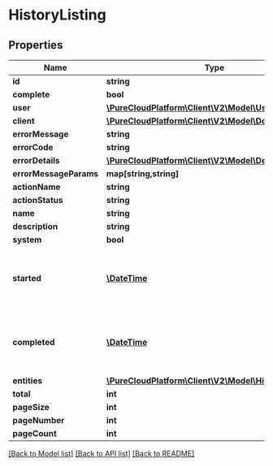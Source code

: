 # HistoryListing

## Properties
Name | Type | Description | Notes
------------ | ------------- | ------------- | -------------
**id** | **string** |  | [optional] 
**complete** | **bool** |  | [optional] 
**user** | [**\PureCloudPlatform\Client\V2\Model\User**](User.md) |  | [optional] 
**client** | [**\PureCloudPlatform\Client\V2\Model\DomainEntityRef**](DomainEntityRef.md) |  | [optional] 
**errorMessage** | **string** |  | [optional] 
**errorCode** | **string** |  | [optional] 
**errorDetails** | [**\PureCloudPlatform\Client\V2\Model\Detail[]**](Detail.md) |  | [optional] 
**errorMessageParams** | **map[string,string]** |  | [optional] 
**actionName** | **string** | Action name | [optional] 
**actionStatus** | **string** | Action status | [optional] 
**name** | **string** |  | [optional] 
**description** | **string** |  | [optional] 
**system** | **bool** |  | [optional] 
**started** | [**\DateTime**](\DateTime.md) | Date time is represented as an ISO-8601 string. For example: yyyy-MM-ddTHH:mm:ss.SSSZ | [optional] 
**completed** | [**\DateTime**](\DateTime.md) | Date time is represented as an ISO-8601 string. For example: yyyy-MM-ddTHH:mm:ss.SSSZ | [optional] 
**entities** | [**\PureCloudPlatform\Client\V2\Model\HistoryEntry[]**](HistoryEntry.md) |  | [optional] 
**total** | **int** |  | [optional] 
**pageSize** | **int** |  | [optional] 
**pageNumber** | **int** |  | [optional] 
**pageCount** | **int** |  | [optional] 

[[Back to Model list]](../README.md#documentation-for-models) [[Back to API list]](../README.md#documentation-for-api-endpoints) [[Back to README]](../README.md)


